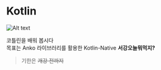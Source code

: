 # Kotlin
![Alt text](https://img.shields.io/badge/Language-Kotlin-blueviolet)
   
코틀린을 배워 봅시다   
목표는 Anko 라이브러리를 활용한 Kotlin-Native **서강오늘뭐먹지?**
>기한은 ~~개강 전까지~~
